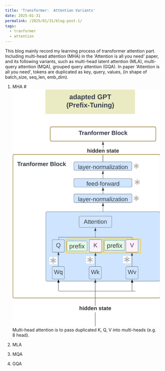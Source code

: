 ```yaml
---
title: 'Transformer:  Attention Variants'
date: 2025-01-31
permalink: /2025/01/31/blog-post-1/
tags:
  - tranformer
  - attention
---
```


This blog mainly record my learning process of transformer attention part. Including multi-head attention (MHA) in the 'Attention is all you need' paper, and its following variants, 
such as multi-head latent attention (MLA), multi-query attention (MQA), grouped query attention (GQA). In paper 'Attention is all you need', tokens are duplicated as key, query, values, (in shape of batch_size, seq_len, emb_dim). 
1. MHA  # ![Multi-Head Attention](/images/mha_diagram.png)
Multi-head attention is to pass duplicated K, Q, V into multi-heads (e.g. 8 head).

2. MLA

3. MQA

4. GQA


